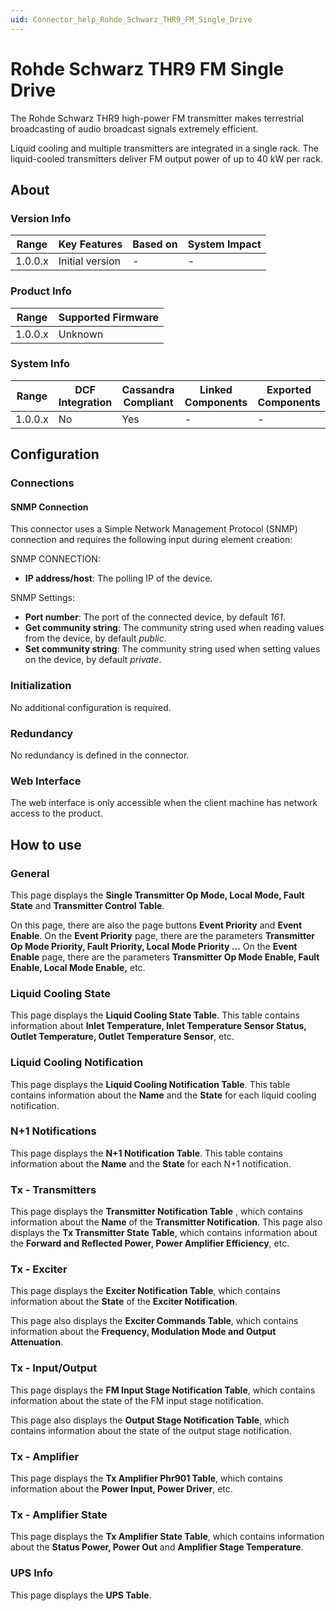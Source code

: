 ```yaml
---
uid: Connector_help_Rohde_Schwarz_THR9_FM_Single_Drive
---
```


# Rohde Schwarz THR9 FM Single Drive

The Rohde Schwarz THR9 high-power FM transmitter makes terrestrial broadcasting of audio broadcast signals extremely efficient.

Liquid cooling and multiple transmitters are integrated in a single rack. The liquid-cooled transmitters deliver FM output power of up to 40 kW per rack.

## About

### Version Info

| **Range** | **Key Features** | **Based on** | **System Impact** |
|-----------|------------------|--------------|-------------------|
| 1.0.0.x   | Initial version  | \-           | \-                |

### Product Info

| Range     | Supported Firmware     |
|-----------|------------------------|
| 1.0.0.x   | Unknown                |

### System Info

| Range     | DCF Integration     | Cassandra Compliant     | Linked Components     | Exported Components     |
|-----------|---------------------|-------------------------|-----------------------|-------------------------|
| 1.0.0.x   | No                  | Yes                     | \-                    | \-                      |

## Configuration

### Connections

#### SNMP Connection

This connector uses a Simple Network Management Protocol (SNMP) connection and requires the following input during element creation:

SNMP CONNECTION:

- **IP address/host**: The polling IP of the device.

SNMP Settings:

- **Port number**: The port of the connected device, by default *161*.
- **Get community string**: The community string used when reading values from the device, by default *public*.
- **Set community string**: The community string used when setting values on the device, by default *private*.

### Initialization

No additional configuration is required.

### Redundancy

No redundancy is defined in the connector.

### Web Interface

The web interface is only accessible when the client machine has network access to the product.

## How to use

### General

This page displays the **Single Transmitter Op Mode, Local Mode, Fault State** and **Transmitter Control Table**.

On this page, there are also the page buttons **Event Priority** and **Event Enable**. On the **Event Priority** page, there are the parameters **Transmitter Op Mode Priority, Fault Priority, Local Mode Priority ...** On the **Event Enable** page, there are the parameters **Transmitter Op Mode Enable, Fault Enable, Local Mode Enable,** etc.

### Liquid Cooling State

This page displays the **Liquid Cooling State Table**. This table contains information about **Inlet Temperature, Inlet Temperature Sensor Status, Outlet Temperature, Outlet Temperature Sensor**, etc.

### Liquid Cooling Notification

This page displays the **Liquid Cooling Notification Table**. This table contains information about the **Name** and the **State** for each liquid cooling notification.

### N+1 Notifications

This page displays the **N+1 Notification Table**. This table contains information about the **Name** and the **State** for each N+1 notification.

### Tx - Transmitters

This page displays the **Transmitter Notification Table** , which contains information about the **Name** of the **Transmitter Notification**.
This page also displays the **Tx Transmitter State Table**, which contains information about the **Forward and Reflected Power, Power Amplifier Efficiency**, etc.

### Tx - Exciter

This page displays the **Exciter Notification Table**, which contains information about the **State** of the **Exciter Notification**.

This page also displays the **Exciter Commands Table**, which contains information about the **Frequency, Modulation Mode and Output Attenuation**.

### Tx - Input/Output

This page displays the **FM Input Stage Notification Table**, which contains information about the state of the FM input stage notification.

This page also displays the **Output Stage Notification Table**, which contains information about the state of the output stage notification.

### Tx - Amplifier

This page displays the **Tx Amplifier Phr901 Table**, which contains information about the **Power Input, Power Driver**, etc.

### Tx - Amplifier State

This page displays the **Tx Amplifier State Table**, which contains information about the **Status Power, Power Out** and **Amplifier Stage Temperature**.

### UPS Info

This page displays the **UPS Table**.
